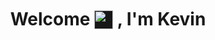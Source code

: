 

<!--
**gkevinrz/gkevinrz** is a ✨ _special_ ✨ repository because its `README.md` (this file) appears on your GitHub profile.

Here are some ideas to get you started:

- 🔭 I’m currently working on ...
- 🌱 I’m currently learning ...
- 👯 I’m looking to collaborate on ...
- 🤔 I’m looking for help with ...
- 💬 Ask me about ...
- 📫 How to reach me: ...
- 😄 Pronouns: ...
- ⚡ Fun fact: ...  
-->

<h1 align="center" bgcolor="lightblue">Welcome <img src="https://media.tenor.com/EBmx3jdTXH0AAAAi/smiley-emoji.gif" width="30px" style="position:relative;top:6px;background:#171717;"> , I'm Kevin</h1>
